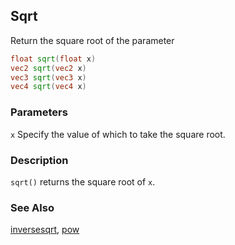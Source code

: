## Sqrt
Return the square root of the parameter

```glsl
float sqrt(float x)  
vec2 sqrt(vec2 x)  
vec3 sqrt(vec3 x)  
vec4 sqrt(vec4 x)
```

### Parameters
```x``` Specify the value of which to take the square root.

### Description
```sqrt()``` returns the square root of ```x```.

<div class="simpleFunction" data="y = sqrt(x); "></div>

### See Also
[inversesqrt](index.html#inversesqrt.md), [pow](index.html#pow.md)